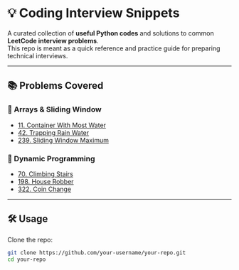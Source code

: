 # 💡 Coding Interview Snippets

A curated collection of **useful Python codes** and solutions to common **LeetCode interview problems**.  
This repo is meant as a quick reference and practice guide for preparing technical interviews.  

---

## 📚 Problems Covered

### 🔢 Arrays & Sliding Window
- [11. Container With Most Water](https://leetcode.com/problems/container-with-most-water/)
- [42. Trapping Rain Water](https://leetcode.com/problems/trapping-rain-water/)
- [239. Sliding Window Maximum](https://leetcode.com/problems/sliding-window-maximum/)

### 🧗 Dynamic Programming
- [70. Climbing Stairs](https://leetcode.com/problems/climbing-stairs/)
- [198. House Robber](https://leetcode.com/problems/house-robber/)
- [322. Coin Change](https://leetcode.com/problems/coin-change/)

---

## 🛠️ Usage

Clone the repo:
```bash
git clone https://github.com/your-username/your-repo.git
cd your-repo
